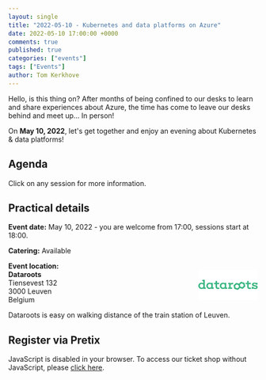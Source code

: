 ```yaml
---
layout: single
title: "2022-05-10 - Kubernetes and data platforms on Azure"
date: 2022-05-10 17:00:00 +0000
comments: true
published: true
categories: ["events"]
tags: ["Events"]
author: Tom Kerkhove
---
```


Hello, is this thing on?
After months of being confined to our desks to learn and share experiences about Azure,
the time has come to leave our desks behind and meet up... In person!

On **May 10, 2022**, let's get together and enjoy an evening about Kubernetes & data platforms!

## Agenda

Click on any session for more information.

<style>.sz-day__title, .sz-session__room { display: none !important; }</style>
<script type="text/javascript" src="https://sessionize.com/api/v2/0romcjyl/view/GridSmart"></script>

## Practical details

**Event date:** May 10, 2022 - you are welcome from 17:00, sessions start at 18:00.

**Catering:** Available

**Event location:**<br />
<img width="120" height="60" align="right" alt="" src="/assets/media/sponsors/logo-dataroots.png">**Dataroots**<br />
Tiensevest 132<br />
3000 Leuven<br />
Belgium

Dataroots is easy on walking distance of the train station of Leuven.

## Register via Pretix
<link rel="stylesheet" type="text/css" href="https://pretix.eu/azug/20220510/widget/v1.css">
<script type="text/javascript" src="https://pretix.eu/widget/v1.en.js" async></script>
<pretix-widget event="https://pretix.eu/azug/20220510/"></pretix-widget>
<noscript>
   <div class="pretix-widget">
        <div class="pretix-widget-info-message">
            JavaScript is disabled in your browser. To access our ticket shop without JavaScript, please <a target="_blank" rel="noopener" href="https://pretix.eu/azug/20220510/">click here</a>.
        </div>
    </div>
</noscript>
